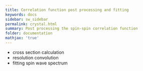 ```yaml
---
title: Correlation function post processing and fitting
keywords: docs
sidebar: sw_sidebar
permalink: crystal.html
summary: Post processing the spin-spin correlation function
folder: documentation
mathjax: 'true'
---
```



* cross section calculation
* resolution convolution
* fitting spin wave spectrum